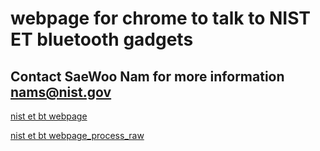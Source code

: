 # webpage for chrome to talk to NIST ET bluetooth gadgets
## Contact SaeWoo Nam for more information nams@nist.gov

[nist et bt webpage](https://htmlpreview.github.io/?https://github.com/saewoonam/web_bt/blob/master/nistet/nist-et-v1.html)


[nist et bt webpage_process_raw](https://htmlpreview.github.io/?https://github.com/saewoonam/web_bt/blob/master/nistet/process_raw.html)
